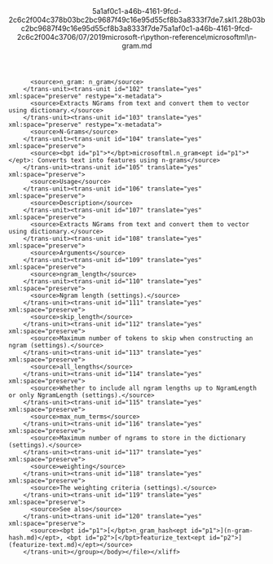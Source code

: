 <?xml version="1.0"?><xliff version="1.2" xmlns="urn:oasis:names:tc:xliff:document:1.2" xmlns:xsi="http://www.w3.org/2001/XMLSchema-instance" xsi:schemaLocation="urn:oasis:names:tc:xliff:document:1.2 xliff-core-1.2-transitional.xsd"><file datatype="xml" original="n-gram.md" source-language="en-US" target-language="en-US"><header><tool tool-id="mdxliff" tool-name="mdxliff" tool-version="1.0-4e81c41" tool-company="Microsoft" /><xliffext:skl_file_name xmlns:xliffext="urn:microsoft:content:schema:xliffextensions">5a1af0c1-a46b-4161-9fcd-2c6c2f004c378b03bc2bc9687f49c16e95d55cf8b3a8333f7de7.skl</xliffext:skl_file_name><xliffext:version xmlns:xliffext="urn:microsoft:content:schema:xliffextensions">1.2</xliffext:version><xliffext:ms.openlocfilehash xmlns:xliffext="urn:microsoft:content:schema:xliffextensions">8b03bc2bc9687f49c16e95d55cf8b3a8333f7de7</xliffext:ms.openlocfilehash><xliffext:ms.sourcegitcommit xmlns:xliffext="urn:microsoft:content:schema:xliffextensions">5a1af0c1-a46b-4161-9fcd-2c6c2f004c37</xliffext:ms.sourcegitcommit><xliffext:ms.lasthandoff xmlns:xliffext="urn:microsoft:content:schema:xliffextensions">06/07/2019</xliffext:ms.lasthandoff><xliffext:ms.openlocfilepath xmlns:xliffext="urn:microsoft:content:schema:xliffextensions">microsoft-r\python-reference\microsoftml\n-gram.md</xliffext:ms.openlocfilepath></header><body><group id="content" extype="content"><trans-unit id="101" translate="yes" xml:space="preserve" restype="x-metadata">
          <source>n_gram: n_gram</source>
        </trans-unit><trans-unit id="102" translate="yes" xml:space="preserve" restype="x-metadata">
          <source>Extracts NGrams from text and convert them to vector using dictionary.</source>
        </trans-unit><trans-unit id="103" translate="yes" xml:space="preserve" restype="x-metadata">
          <source>N-Grams</source>
        </trans-unit><trans-unit id="104" translate="yes" xml:space="preserve">
          <source><bpt id="p1">*</bpt>microsoftml.n_gram<ept id="p1">*</ept>: Converts text into features using n-grams</source>
        </trans-unit><trans-unit id="105" translate="yes" xml:space="preserve">
          <source>Usage</source>
        </trans-unit><trans-unit id="106" translate="yes" xml:space="preserve">
          <source>Description</source>
        </trans-unit><trans-unit id="107" translate="yes" xml:space="preserve">
          <source>Extracts NGrams from text and convert them to vector using dictionary.</source>
        </trans-unit><trans-unit id="108" translate="yes" xml:space="preserve">
          <source>Arguments</source>
        </trans-unit><trans-unit id="109" translate="yes" xml:space="preserve">
          <source>ngram_length</source>
        </trans-unit><trans-unit id="110" translate="yes" xml:space="preserve">
          <source>Ngram length (settings).</source>
        </trans-unit><trans-unit id="111" translate="yes" xml:space="preserve">
          <source>skip_length</source>
        </trans-unit><trans-unit id="112" translate="yes" xml:space="preserve">
          <source>Maximum number of tokens to skip when constructing an ngram (settings).</source>
        </trans-unit><trans-unit id="113" translate="yes" xml:space="preserve">
          <source>all_lengths</source>
        </trans-unit><trans-unit id="114" translate="yes" xml:space="preserve">
          <source>Whether to include all ngram lengths up to NgramLength or only NgramLength (settings).</source>
        </trans-unit><trans-unit id="115" translate="yes" xml:space="preserve">
          <source>max_num_terms</source>
        </trans-unit><trans-unit id="116" translate="yes" xml:space="preserve">
          <source>Maximum number of ngrams to store in the dictionary (settings).</source>
        </trans-unit><trans-unit id="117" translate="yes" xml:space="preserve">
          <source>weighting</source>
        </trans-unit><trans-unit id="118" translate="yes" xml:space="preserve">
          <source>The weighting criteria (settings).</source>
        </trans-unit><trans-unit id="119" translate="yes" xml:space="preserve">
          <source>See also</source>
        </trans-unit><trans-unit id="120" translate="yes" xml:space="preserve">
          <source><bpt id="p1">[</bpt>n_gram_hash<ept id="p1">](n-gram-hash.md)</ept>, <bpt id="p2">[</bpt>featurize_text<ept id="p2">](featurize-text.md)</ept></source>
        </trans-unit></group></body></file></xliff>